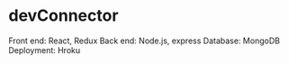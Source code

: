 # devConnector
Front end: React, Redux
Back end: Node.js, express
Database: MongoDB
Deployment: Hroku
